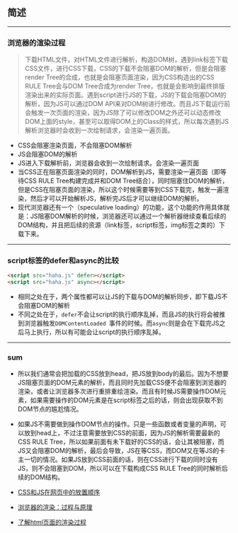 ## 简述

---

### 浏览器的渲染过程

> 下载HTML文件，对HTML文件进行解析，构造DOM树，遇到link标签下载CSS文件，进行CSS下载，CSS的下载不会阻塞DOM的解析，但是会阻塞render Tree的合成，也就是会阻塞页面渲染，因为CSS构造出的CSS RULE Tree会与DOM Tree合成为render Tree，也就是会影响到最终排版渲染出来的实际页面。遇到script进行JS的下载，JS的下载会阻塞DOM的解析，因为JS可以通过DOM API来对DOM树进行修改。而且JS下载运行前会触发一次页面的渲染，因为JS除了可以修改DOM之外还可以动态修改DOM上面的style，甚至可以取得DOM上的Class的样式，所以每次遇到JS解析浏览器时会收到一次绘制请求，会渲染一遍页面。

- CSS会阻塞渲染页面，不会阻塞DOM解析
- JS会阻塞DOM的解析
- JS进入下载解析前，浏览器会收到一次绘制请求。会渲染一遍页面
- 当CSS正在阻塞页面渲染的同时，DOM解析到JS，需要渲染一遍页面（即等待CSS RULE Tree构建完成并和DOM Tree结合），同时阻塞住DOM的解析，但是CSS在阻塞页面的渲染，所以这个时候需要等到CSS下载完，触发一遍渲染，然后才可以开始解析JS，解析完JS后才可以继续DOM的解析。
- 现代浏览器还有一个（speculative loading）的功能，这个功能的作用具体就是：JS阻塞DOM解析的时候，浏览器还可以通过一个解析器继续查看后续的DOM结构，并且把后续的资源（link标签，script标签，img标签之类的）下载下来。

---

### script标签的defer和async的比较

```html
<script src="haha.js" defer></script>
<script src="haha.js" async></script>
```

- 相同之处在于，两个属性都可以让JS的下载与DOM的解析同步，即下载JS不会阻塞DOM的解析
- 不同之处在于，`defer`不会让script的执行顺序乱掉，而且JS的执行将会被推到浏览器触发`DOMContentLoaded `事件的时候。而`async`则是会在下载完JS之后马上执行，所以有可能会让script的执行顺序乱掉。

---

### sum

- 所以我们通常会把加载的CSS放到head，把JS放到body的最后。因为不想要JS阻塞页面的DOM元素的解析，而且同时先加载CSS便不会阻塞到浏览器的渲染，或者让浏览器多次进行重排重绘渲染。而且有时候JS需要操作DOM元素，如果需要操作的DOM元素是在script标签之后的话，则会出现获取不到DOM节点的尴尬情况。
- 如果JS不需要做到操作DOM节点的操作。只是一些函数或者变量的声明，可以放到head上，不过注意需要放到CSS的前面，因为JS的解析需要最新的CSS RULE Tree，所以如果前面有未下载好的CSS的话，会让其被阻塞，而JS又会阻塞DOM的解析，最后会导致，JS在等CSS，而DOM又在等JS的卡主一切的情况。如果JS放到CSS前面的话，则在CSS进行下载的同时没有JS，则不会阻塞到DOM，所以可以在下载构成CSS RULE Tree的同时解析后续的DOM结构。



- [CSS和JS在网页中的放置顺序](http://www.jianshu.com/p/0291ad9ac8fb)
- [浏览器的渲染：过程与原理](https://zhuanlan.zhihu.com/p/29418126)
- [了解html页面的渲染过程](http://www.cnblogs.com/yuezk/archive/2013/01/11/2855698.html)



